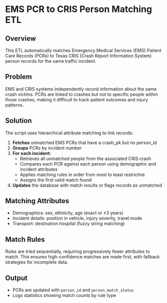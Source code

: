 # EMS PCR to CRIS Person Matching ETL

## Overview

This ETL automatically matches Emergency Medical Services (EMS) Patient Care Records (PCRs) to Texas CRIS (Crash Report Information System) person records for the same traffic incident.

## Problem

EMS and CRIS systems independently record information about the same crash victims. PCRs are linked to crashes but not to specific people within those crashes, making it difficult to track patient outcomes and injury patterns.

## Solution

The script uses hierarchical attribute matching to link records:

1. **Fetches** unmatched EMS PCRs that have a crash_pk but no person_id
2. **Groups** PCRs by incident number
3. **For each incident:**
   - Retrieves all unmatched people from the associated CRIS crash
   - Compares each PCR against each person using demographic and incident attributes
   - Applies matching rules in order from most to least restrictive
   - Assigns the first valid match found
4. **Updates** the database with match results or flags records as unmatched

## Matching Attributes

- Demographics: sex, ethnicity, age (exact or ±3 years)
- Incident details: position in vehicle, injury severity, travel mode
- Transport: destination hospital (fuzzy string matching)

## Match Rules

Rules are tried sequentially, requiring progressively fewer attributes to match. This ensures high-confidence matches are made first, with fallback strategies for incomplete data.

## Output

- PCRs are updated with `person_id` and `person_match_status`
- Logs statistics showing match counts by rule type
